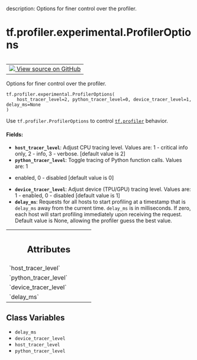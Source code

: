 description: Options for finer control over the profiler.

<div itemscope itemtype="http://developers.google.com/ReferenceObject">
<meta itemprop="name" content="tf.profiler.experimental.ProfilerOptions" />
<meta itemprop="path" content="Stable" />
<meta itemprop="property" content="__new__"/>
<meta itemprop="property" content="delay_ms"/>
<meta itemprop="property" content="device_tracer_level"/>
<meta itemprop="property" content="host_tracer_level"/>
<meta itemprop="property" content="python_tracer_level"/>
</div>

# tf.profiler.experimental.ProfilerOptions

<!-- Insert buttons and diff -->

<table class="tfo-notebook-buttons tfo-api nocontent" align="left">
<td>
  <a target="_blank" href="https://github.com/tensorflow/tensorflow/blob/r2.4/tensorflow/python/profiler/profiler_v2.py#L50-L82">
    <img src="https://www.tensorflow.org/images/GitHub-Mark-32px.png" />
    View source on GitHub
  </a>
</td>
</table>



Options for finer control over the profiler.

<pre class="devsite-click-to-copy prettyprint lang-py tfo-signature-link">
<code>tf.profiler.experimental.ProfilerOptions(
    host_tracer_level=2, python_tracer_level=0, device_tracer_level=1, delay_ms=None
)
</code></pre>



<!-- Placeholder for "Used in" -->

Use `tf.profiler.ProfilerOptions` to control <a href="../../../tf/profiler.md"><code>tf.profiler</code></a>
behavior.

#### Fields:


* <b>`host_tracer_level`</b>: Adjust CPU tracing level. Values are: 1 - critical info
only, 2 - info, 3 - verbose. [default value is 2]
* <b>`python_tracer_level`</b>: Toggle tracing of Python function calls. Values are: 1
- enabled, 0 - disabled [default value is 0]
* <b>`device_tracer_level`</b>: Adjust device (TPU/GPU) tracing level. Values are: 1 -
enabled, 0 - disabled [default value is 1]
* <b>`delay_ms`</b>: Requests for all hosts to start profiling at a timestamp that is
  `delay_ms` away from the current time. `delay_ms` is in milliseconds. If
  zero, each host will start profiling immediately upon receiving the
  request. Default value is None, allowing the profiler guess the best
  value.




<!-- Tabular view -->
 <table class="responsive fixed orange">
<colgroup><col width="214px"><col></colgroup>
<tr><th colspan="2"><h2 class="add-link">Attributes</h2></th></tr>

<tr>
<td>
`host_tracer_level`
</td>
<td>

</td>
</tr><tr>
<td>
`python_tracer_level`
</td>
<td>

</td>
</tr><tr>
<td>
`device_tracer_level`
</td>
<td>

</td>
</tr><tr>
<td>
`delay_ms`
</td>
<td>

</td>
</tr>
</table>



## Class Variables

* `delay_ms` <a id="delay_ms"></a>
* `device_tracer_level` <a id="device_tracer_level"></a>
* `host_tracer_level` <a id="host_tracer_level"></a>
* `python_tracer_level` <a id="python_tracer_level"></a>

